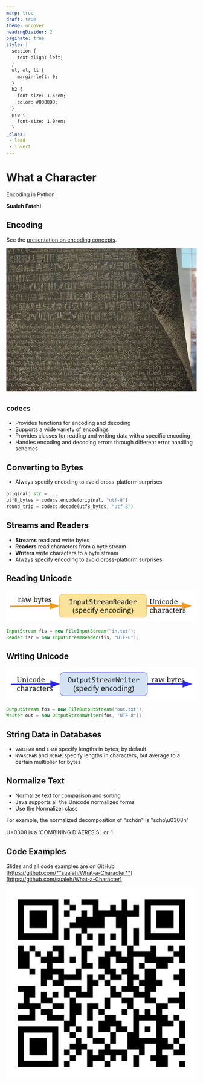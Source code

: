 ```yaml
---
marp: true
draft: true
theme: uncover
headingDivider: 2
paginate: true
style: |
  section {
    text-align: left;
  }
  ul, ol, li {
    margin-left: 0;
  }
  h2 {
    font-size: 1.5rem;
    color: #0000DD;
  }
  pre {
    font-size: 1.0rem;
  }
_class:
 - lead
 - invert
---
```


# What a Character

Encoding in Python

**Sualeh Fatehi**



## Encoding 

See the [presentation on encoding concepts](what-a-character-encoding.pdf).

![bg right opacity:.5](rosetta-stone.jpg "Rosetta Stone")




## `codecs`

- Provides functions for encoding and decoding
- Supports a wide variety of encodings
- Provides classes for reading and writing data with a specific encoding
- Handles encoding and decoding errors through different error handling schemes


## Converting to Bytes

- Always specify encoding to avoid cross-platform surprises

```python
original: str = ...
utf8_bytes = codecs.encode(original, "utf-8")
round_trip = codecs.decode(utf8_bytes, "utf-8")
```

## Streams and Readers

- **Streams** read and write bytes
- **Readers** read characters from a byte stream
- **Writers** write characters to a byte stream
- Always specify encoding to avoid cross-platform surprises


## Reading Unicode

![width:1200](reader.png "Reader")

```java
InputStream fis = new FileInputStream("in.txt");
Reader isr = new InputStreamReader(fis, "UTF-8");
```

## Writing Unicode

![width:1200](writer.png "Writer")

```java
OutputStream fos = new FileOutputStream("out.txt");
Writer out = new OutputStreamWriter(fos, "UTF-8");
```


## String Data in Databases

- `VARCHAR` and `CHAR` specify lengths in bytes, by default
- `NVARCHAR` and `NCHAR` specify lengths in characters, but average to a certain multiplier for bytes


## Normalize Text

- Normalize text for comparison and sorting
- Java supports all the Unicode normalized forms
- Use the Normalizer class

For example, the normalized decomposition of "schön" is "scho\u0308n"

U+0308 is a 'COMBINING DIAERESIS', or ◌̈


## Code Examples

Slides and all code examples are on GitHub
[https://github.com/**sualeh/What-a-Character**](https://github.com/sualeh/What-a-Character)

![width:300](qr-code.png "QR Code")

